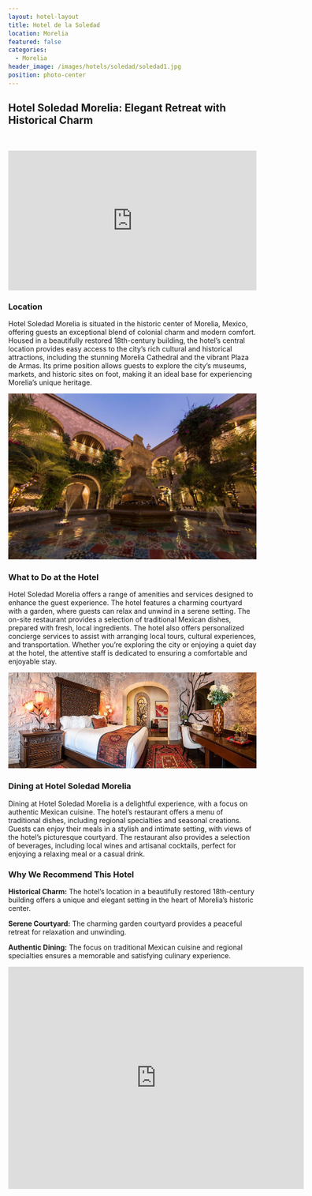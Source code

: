```yaml
---
layout: hotel-layout
title: Hotel de la Soledad
location: Morelia
featured: false
categories:
  - Morelia
header_image: /images/hotels/soledad/soledad1.jpg
position: photo-center
---
```

## Hotel Soledad Morelia: Elegant Retreat with Historical Charm

&nbsp;

<style>.embed-container { position: relative; padding-bottom: 56.25%; height: 0; overflow: hidden; max-width: 100%; } .embed-container iframe, .embed-container object, .embed-container embed { position: absolute; top: 0; left: 0; width: 100%; height: 100%; }</style>

<div class="embed-container"><iframe src="https://www.youtube.com/embed/CyqTUcJib4I" frameborder="0" allowfullscreen=""></iframe></div>

### Location

Hotel Soledad Morelia is situated in the historic center of Morelia, Mexico, offering guests an exceptional blend of colonial charm and modern comfort. Housed in a beautifully restored 18th-century building, the hotel’s central location provides easy access to the city’s rich cultural and historical attractions, including the stunning Morelia Cathedral and the vibrant Plaza de Armas. Its prime position allows guests to explore the city’s museums, markets, and historic sites on foot, making it an ideal base for experiencing Morelia’s unique heritage.

![](/images/hotels/soledad/soledad4.jpg)

### What to Do at the Hotel

Hotel Soledad Morelia offers a range of amenities and services designed to enhance the guest experience. The hotel features a charming courtyard with a garden, where guests can relax and unwind in a serene setting. The on-site restaurant provides a selection of traditional Mexican dishes, prepared with fresh, local ingredients. The hotel also offers personalized concierge services to assist with arranging local tours, cultural experiences, and transportation. Whether you’re exploring the city or enjoying a quiet day at the hotel, the attentive staff is dedicated to ensuring a comfortable and enjoyable stay.

![](/images/hotels/soledad/soledad2.jpg)

### Dining at Hotel Soledad Morelia

Dining at Hotel Soledad Morelia is a delightful experience, with a focus on authentic Mexican cuisine. The hotel’s restaurant offers a menu of traditional dishes, including regional specialties and seasonal creations. Guests can enjoy their meals in a stylish and intimate setting, with views of the hotel’s picturesque courtyard. The restaurant also provides a selection of beverages, including local wines and artisanal cocktails, perfect for enjoying a relaxing meal or a casual drink.

### Why We Recommend This Hotel

**Historical Charm:** The hotel’s location in a beautifully restored 18th-century building offers a unique and elegant setting in the heart of Morelia’s historic center.&nbsp;

**Serene Courtyard:** The charming garden courtyard provides a peaceful retreat for relaxation and unwinding.&nbsp;

**Authentic Dining:** The focus on traditional Mexican cuisine and regional specialties ensures a memorable and satisfying culinary experience.&nbsp;

<div class='map-container center'>

<iframe src="https://www.google.com/maps/embed?pb=!1m18!1m12!1m3!1d3756.2110147588305!2d-101.19572508878096!3d19.703638331891888!2m3!1f0!2f0!3f0!3m2!1i1024!2i768!4f13.1!3m3!1m2!1s0x842d0e703606b85d%3A0x48c9187fe019a6c0!2sHotel%20de%20la%20Soledad!5e0!3m2!1ses!2smx!4v1723603905451!5m2!1ses!2smx" width="600" height="450" style="border:0;" allowfullscreen="" loading="lazy" referrerpolicy="no-referrer-when-downgrade"></iframe>

</div>
&nbsp;